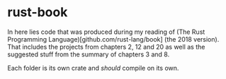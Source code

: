 # rust-book
In here lies code that was produced during my reading of (The Rust Programming Language)[github.com/rust-lang/book] (the 2018 version). That includes the projects from chapters 2, 12 and 20 as well as the suggested stuff from the summary of chapters 3 and 8.

Each folder is its own crate and *should* compile  on its own.